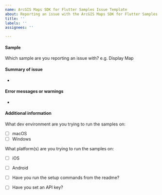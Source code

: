 ```yaml
---
name: ArcGIS Maps SDK for Flutter Samples Issue Template
about: Reporting an issue with the ArcGIS Maps SDK for Flutter Samples.
title: ''
labels: ''
assignees: ''

---
```


<!-- Is your issue with one of our samples? If so, please fill out the template below. If your issue is with the SDK more generally, a new feature request, or something from your own application, please reach out via our community forum: https://community.esri.com/t5/flutter-maps-sdk-questions/bd-p/flutter-maps-sdk-questions, or through your account manager at Esri -->

#### Sample

Which sample are you reporting an issue with?
e.g. Display Map

#### Summary of issue

-

#### Error messages or warnings

-

#### Additional information

What dev environment are you trying to run the samples on:
- [ ] macOS
- [ ] Windows

What platform(s) are you trying to run the samples on:
- [ ] iOS
- [ ] Android

- [ ] Have you run the setup commands from the readme?

- [ ] Have you set an API key?
